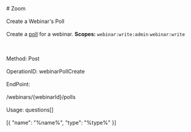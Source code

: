 <br>#     Zoom</br>
<br>Create a Webinar's Poll</br>
<br>Create a [poll](https://support.zoom.us/hc/en-us/articles/203749865-Polling-for-Webinars) for a webinar.
**Scopes:** `webinar:write:admin` `webinar:write`
 

</br>
<br>Method: Post</br>
<br>OperationID: webinarPollCreate</br>
<br>EndPoint:</br>
<br>/webinars/{webinarId}/polls</br>
<br>Usage: questions[]</br>
<br>[{
  "name": "%name%",
  "type": "%type%"
}]</br>
